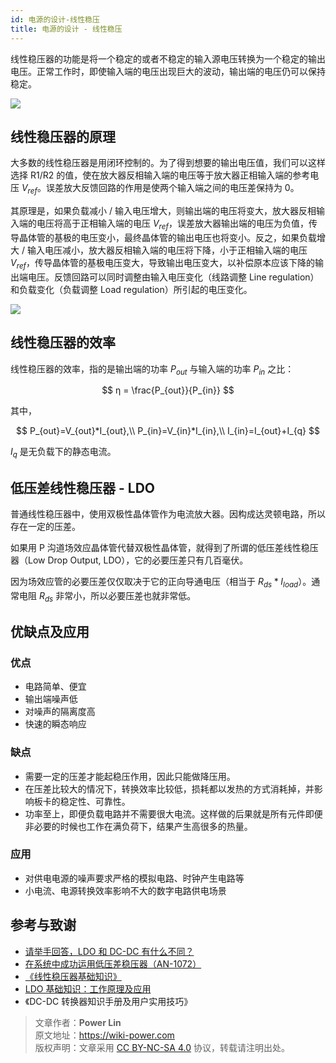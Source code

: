 ```yaml
---
id: 电源的设计-线性稳压
title: 电源的设计 - 线性稳压
---
```


线性稳压器的功能是将一个稳定的或者不稳定的输入源电压转换为一个稳定的输出电压。正常工作时，即使输入端的电压出现巨大的波动，输出端的电压仍可以保持稳定。

![](https://wiki-media-1253965369.cos.ap-guangzhou.myqcloud.com/img/20211208155739.png)

## 线性稳压器的原理

大多数的线性稳压器是用闭环控制的。为了得到想要的输出电压值，我们可以这样选择 R1/R2 的值，使在放大器反相输入端的电压等于放大器正相输入端的参考电压 $V_{ref}$。误差放大反馈回路的作用是使两个输入端之间的电压差保持为 0。

其原理是，如果负载减小 / 输入电压增大，则输出端的电压将变大，放大器反相输入端的电压将高于正相输入端的电压 $V_{ref}$，误差放大器输出端的电压为负值，传导晶体管的基极的电压变小，最终晶体管的输出电压也将变小。反之，如果负载增大 / 输入电压减小，放大器反相输入端的电压将下降，小于正相输入端的电压 $V_{ref}$，传导晶体管的基极电压变大，导致输出电压变大，以补偿原本应该下降的输出端电压。反馈回路可以同时调整由输入电压变化（线路调整 Line regulation）和负载变化（负载调整 Load regulation）所引起的电压变化。

![](https://wiki-media-1253965369.cos.ap-guangzhou.myqcloud.com/img/20200202231005.png)

## 线性稳压器的效率

线性稳压器的效率，指的是输出端的功率 $P_{out}$ 与输入端的功率 $P_{in}$ 之比：

$$
η = \frac{P_{out}}{P_{in}}
$$

其中，

$$
P_{out}=V_{out}*I_{out},\\
P_{in}=V_{in}*I_{in},\\
I_{in}=I_{out}+I_{q}
$$

$I_{q}$ 是无负载下的静态电流。

## 低压差线性稳压器 - LDO

普通线性稳压器中，使用双极性晶体管作为电流放大器。因构成达灵顿电路，所以存在一定的压差。

如果用 P 沟道场效应晶体管代替双极性晶体管，就得到了所谓的低压差线性稳压器（Low Drop Output, LDO），它的必要压差只有几百毫伏。

因为场效应管的必要压差仅仅取决于它的正向导通电压（相当于 $R_{ds}*I_{load}$）。通常电阻 $R_{ds}$ 非常小，所以必要压差也就非常低。

## 优缺点及应用

### 优点

- 电路简单、便宜
- 输出端噪声低
- 对噪声的隔离度高
- 快速的瞬态响应

### 缺点

- 需要一定的压差才能起稳压作用，因此只能做降压用。
- 在压差比较大的情况下，转换效率比较低，损耗都以发热的方式消耗掉，并影响板卡的稳定性、可靠性。
- 功率至上，即便负载电路并不需要很大电流。这样做的后果就是所有元件即便非必要的时候也工作在满负荷下，结果产生高很多的热量。

### 应用

- 对供电电源的噪声要求严格的模拟电路、时钟产生电路等
- 小电流、电源转换效率影响不大的数字电路供电场景

## 参考与致谢

- [请举手回答，LDO 和 DC-DC 有什么不同？](https://mp.weixin.qq.com/s/GfnT3FTVtMr37DIRVPG65g)
- [在系统中成功运用低压差稳压器（AN-1072）](https://www.analog.com/media/cn/technical-documentation/application-notes/AN-1072_cn.pdf)
- [《线性稳压器基础知识》](https://e2echina.ti.com/cfs-file/__key/telligent-evolution-components-attachments/00-24-00-00-00-02-56-36/_BF7E2760337A8B536856FA574078E577C68B_.pdf)
- [LDO 基础知识：工作原理及应用](https://haipeng.me/2020/06/10/ldo-basics-principles-and-applications/)
- 《DC-DC 转换器知识手册及用户实用技巧》

> 文章作者：**Power Lin**  
> 原文地址：<https://wiki-power.com>  
> 版权声明：文章采用 [CC BY-NC-SA 4.0](https://creativecommons.org/licenses/by/4.0/deed.zh) 协议，转载请注明出处。
